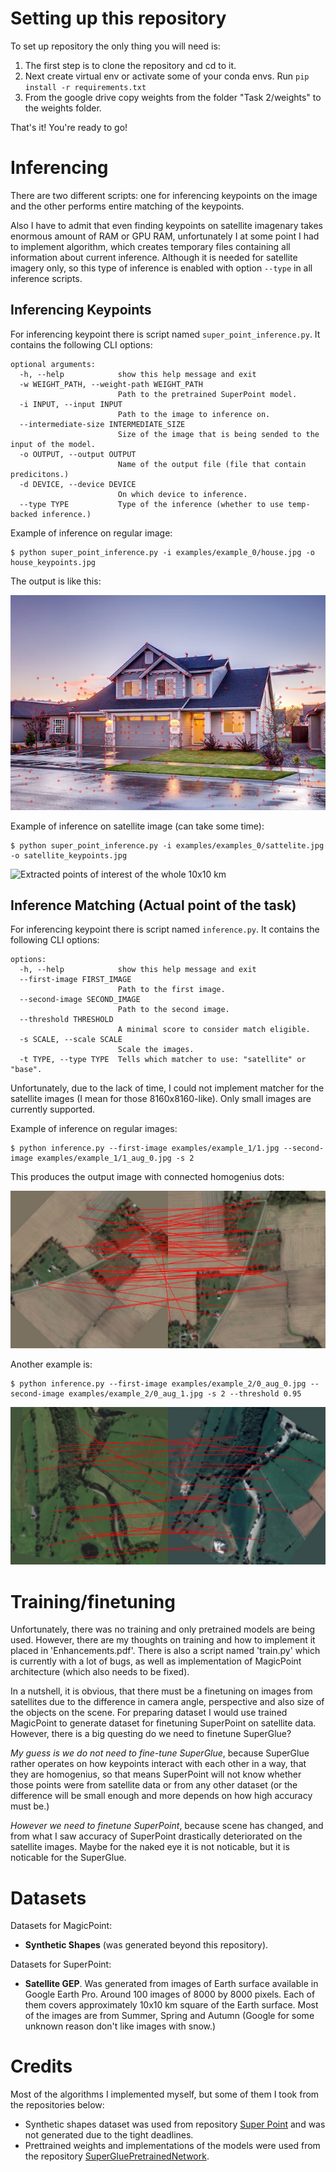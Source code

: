 # Setting up this repository
To set up repository the only thing you will need is:
1) The first step is to clone the repository and cd to it.
2) Next create virtual env or activate some of your conda envs. Run `pip install -r requirements.txt`
3) From the google drive copy weights from the folder "Task 2/weights" to the weights folder.

That's it! You're ready to go!

# Inferencing
There are two different scripts: one for inferencing keypoints on the image and the other performs entire matching of the keypoints.

Also I have to admit that even finding keypoints on satellite imagenary takes enormous amount of RAM or GPU RAM, unfortunately I at some point I had to implement algorithm, which creates temporary files containing all information about current inference. Although it is needed for satellite imagery only, so this type of inference is enabled with option `--type` in all inference scripts.

## Inferencing Keypoints
For inferencing keypoint there is script named `super_point_inference.py`. It contains the following CLI options:
```
optional arguments:
  -h, --help            show this help message and exit
  -w WEIGHT_PATH, --weight-path WEIGHT_PATH
                        Path to the pretrained SuperPoint model.
  -i INPUT, --input INPUT
                        Path to the image to inference on.
  --intermediate-size INTERMEDIATE_SIZE
                        Size of the image that is being sended to the input of the model.
  -o OUTPUT, --output OUTPUT
                        Name of the output file (file that contain predicitons.)
  -d DEVICE, --device DEVICE
                        On which device to inference.
  --type TYPE           Type of the inference (whether to use temp-backed inference.)
```

Example of inference on regular image: 
```
$ python super_point_inference.py -i examples/example_0/house.jpg -o house_keypoints.jpg
```

The output is like this:

![Extracted points of interest of the House example](./examples/outputs_misc/house_keypoints.jpg)

Example of inference on satellite image (can take some time):
```
$ python super_point_inference.py -i examples/examples_0/sattelite.jpg -o satellite_keypoints.jpg
```
![Extracted points of interest of the whole 10x10 km](./examples/outputs_misc/output.jpg)

## Inference Matching (Actual point of the task)
For inferencing keypoint there is script named `inference.py`. It contains the following CLI options:
```
options:
  -h, --help            show this help message and exit
  --first-image FIRST_IMAGE
                        Path to the first image.
  --second-image SECOND_IMAGE
                        Path to the second image.
  --threshold THRESHOLD
                        A minimal score to consider match eligible.
  -s SCALE, --scale SCALE
                        Scale the images.
  -t TYPE, --type TYPE  Tells which matcher to use: "satellite" or "base".
```

Unfortunately, due to the lack of time, I could not implement matcher for the satellite images (I mean for those 8160x8160-like). Only small images are currently supported.

Example of inference on regular images:
```
$ python inference.py --first-image examples/example_1/1.jpg --second-image examples/example_1/1_aug_0.jpg -s 2
```

This produces the output image with connected homogenius dots:

![Matched Keypoints](./examples/outputs_misc/matched_output.jpg)

Another example is:
```
$ python inference.py --first-image examples/example_2/0_aug_0.jpg --second-image examples/example_2/0_aug_1.jpg -s 2 --threshold 0.95
```

![Matched Keypoints](./examples/outputs_misc/matched_output_1.jpg)

# Training/finetuning
Unfortunately, there was no training and only pretrained models are being used. However, there are my thoughts on training and how to implement it placed in 'Enhancements.pdf'. There is also a script named 'train.py' which is currently with a lot of bugs, as well as implementation of MagicPoint architecture (which also needs to be fixed).

In a nutshell, it is obvious, that there must be a finetuning on images from satellites due to the difference in camera angle, perspective and also size of the objects on the scene. For preparing dataset I would use trained MagicPoint to generate dataset for finetuning SuperPoint on satellite data. However, there is a big questing do we need to finetune SuperGlue? 

*My guess is we do not need to fine-tune SuperGlue*, because SuperGlue rather operates on how keypoints interact with each other in a way, that they are homogenius, so that means SuperPoint will not know whether those points were from satellite data or from any other dataset (or the difference will be small enough and more depends on how high accuracy must be.)

*However we need to finetune SuperPoint*, because scene has changed, and from what I saw accuracy of SuperPoint drastically deteriorated on the satellite images. Maybe for the naked eye it is not noticable, but it is noticable for the SuperGlue.
# Datasets
Datasets for MagicPoint:
- **Synthetic Shapes** (was generated beyond this repository).

Datasets for SuperPoint:
- **Satellite GEP**. Was generated from images of Earth surface available in Google Earth Pro. Around 100 images of 8000 by 8000 pixels. Each of them covers approximately 10x10 km square of the Earth surface. Most of the images are from Summer, Spring and Autumn (Google for some unknown reason don't like images with snow.) 


# Credits
Most of the algorithms I implemented myself, but some of them I took from the repositories below:

- Synthetic shapes dataset was used from repository [Super Point](https://github.com/rpautrat/SuperPoint/tree/master) and was not generated due to the tight deadlines.
- Prettrained weights and implementations of the models were used from the repository [SuperGluePretrainedNetwork](https://github.com/magicleap/SuperGluePretrainedNetwork/tree/master). 